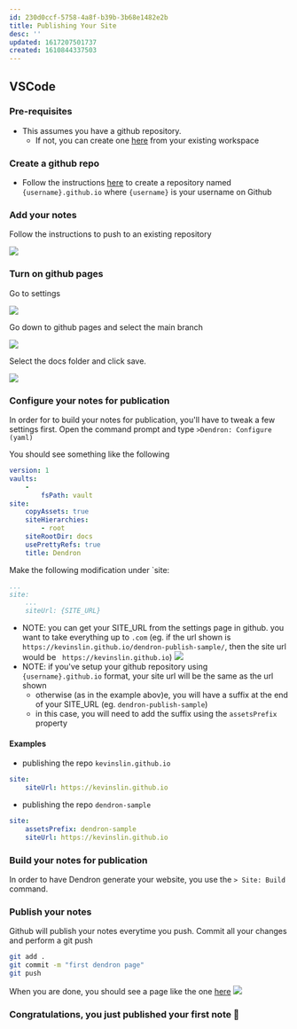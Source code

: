 ```yaml
---
id: 230d0ccf-5758-4a8f-b39b-3b68e1482e2b
title: Publishing Your Site
desc: ''
updated: 1617207501737
created: 1610844337503
---
```


## VSCode

### Pre-requisites 
- This assumes you have a github repository. 
    - If not, you can create one [here](https://github.com/new) from your existing workspace

### Create a github repo
- Follow the instructions [here](https://pages.github.com/) to create a repository named `{username}.github.io` where `{username}` is your username on Github

### Add your notes 
Follow the instructions to push to an existing repository

![](https://foundation-prod-assetspublic53c57cce-8cpvgjldwysl.s3-us-west-2.amazonaws.com/assets/images/publishv2.github.jpg)

### Turn on github pages

Go to settings

![](https://foundation-prod-assetspublic53c57cce-8cpvgjldwysl.s3-us-west-2.amazonaws.com/assets/images/publishv2.github-settings.jpg)

Go down to github pages and select the main branch

![](https://foundation-prod-assetspublic53c57cce-8cpvgjldwysl.s3-us-west-2.amazonaws.com/assets/images/publishv2.github-pages.jpg)

Select the docs folder and click save.

![](https://foundation-prod-assetspublic53c57cce-8cpvgjldwysl.s3-us-west-2.amazonaws.com/assets/images/publishv2.github-docs.jpg)

### Configure your notes for publication

In order for to build your notes for publication, you'll have to tweak a few settings first. Open the command prompt and type `>Dendron: Configure (yaml)`

You should see something like the following

```yml
version: 1
vaults:
    -
        fsPath: vault
site:
    copyAssets: true
    siteHierarchies:
        - root
    siteRootDir: docs
    usePrettyRefs: true
    title: Dendron
```

Make the following modification under `site:

```yml
...
site:
    ...
    siteUrl: {SITE_URL}
```

- NOTE: you can get your SITE_URL from the settings page in github. you want to take everything up to `.com` (eg. if the url shown is `https://kevinslin.github.io/dendron-publish-sample/`, then the site url would be ` https://kevinslin.github.io`)
![](https://foundation-prod-assetspublic53c57cce-8cpvgjldwysl.s3-us-west-2.amazonaws.com/assets/images/publishv2.github-url.jpg)
- NOTE: if you've setup your github repository using `{username}.github.io` format, your site url will be the same as the url shown
    - otherwise (as in the example abov)e, you will have a suffix at the end of your SITE_URL (eg. `dendron-publish-sample`)
    - in this case, you will need to add the suffix using the `assetsPrefix` property

#### Examples
- publishing the repo `kevinslin.github.io`

```yml
site:
    siteUrl: https://kevinslin.github.io
```

- publishing the repo `dendron-sample`

```yml
site:
    assetsPrefix: dendron-sample
    siteUrl: https://kevinslin.github.io
```

### Build your notes for publication

In order to have Dendron generate your website, you use the `> Site: Build` command.

### Publish your notes

Github will publish your notes everytime you push. Commit all your changes and perform a git push

```bash
git add .
git commit -m "first dendron page"
git push
```

When you are done, you should see a page like the one [here](https://kevinslin.github.io/dendron-publish-sample/)
![](https://foundation-prod-assetspublic53c57cce-8cpvgjldwysl.s3-us-west-2.amazonaws.com/assets/images/publishv2.den-wel.jpg)


### Congratulations, you just published your first note 🌱

